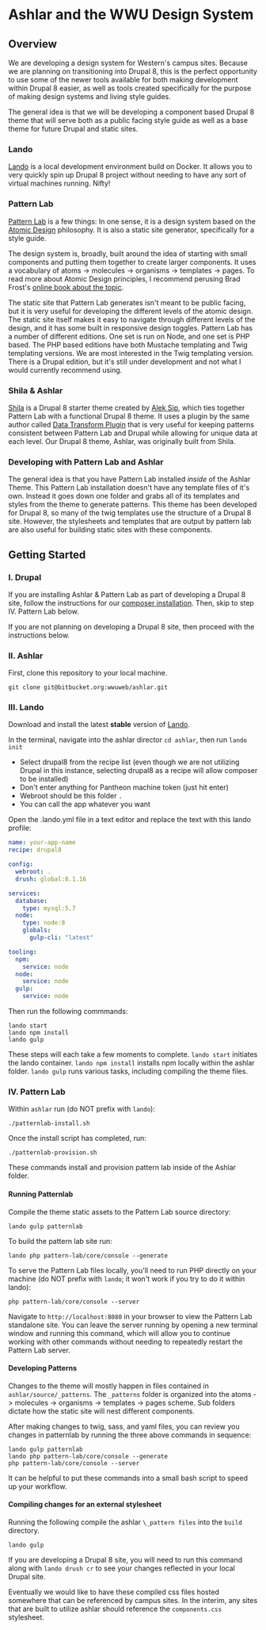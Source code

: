 # Ashlar and the WWU Design System
## Overview
We are developing a design system for Western's campus sites. Because we are planning on transitioning into Drupal 8, this is the perfect opportunity to use some of the newer tools available for both making development within Drupal 8 easier, as well as tools created specifically for the purpose of making design systems and living style guides.

The general idea is that we will be developing a component based Drupal 8 theme that will serve both as a public facing style guide as well as a base theme for future Drupal and static sites.

### Lando
[Lando](https://docs.devwithlando.io/) is a local development environment build on Docker. It allows you to very quickly spin up Drupal 8 project without needing to have any sort of virtual machines running. Nifty!

### Pattern Lab
[Pattern Lab](http://patternlab.io/) is a few things: In one sense, it is a design system based on the [Atomic Design](http://bradfrost.com/blog/post/atomic-web-design/) philosophy. It is also a static site generator, specifically for a style guide.

The design system is, broadly, built around the idea of starting with small components and putting them together to create larger components. It uses a vocabulary of atoms -> molecules -> organisms -> templates -> pages. To read more about Atomic Design principles, I recommend perusing Brad Frost's [online book about the topic](http://atomicdesign.bradfrost.com/).

The static site that Pattern Lab generates isn't meant to be public facing, but it is very useful for developing the different levels of the atomic design. The static site itself makes it easy to navigate through different levels of the design, and it has some built in responsive design toggles. Pattern Lab has a number of different editions. One set is run on Node, and one set is PHP based. The PHP based editions have both Mustache templating and Twig templating versions. We are most interested in the Twig templating version. There is a Drupal edition, but it's still under development and not what I would currently recommend using.

### Shila & Ashlar
[Shila](https://github.com/aleksip/shila-drupal-theme) is a Drupal 8 starter theme created by [Alek Sip](https://www.aleksip.net/projects), which ties together Pattern Lab with a functional Drupal 8 theme. It uses a plugin by the same author called [Data Transform Plugin](https://github.com/aleksip/plugin-data-transform) that is very useful for keeping patterns consistent between Pattern Lab and Drupal while allowing for unique data at each level. Our Drupal 8 theme, Ashlar, was originally built from Shila.

### Developing with Pattern Lab and Ashlar
The general idea is that you have Pattern Lab installed *inside* of the Ashlar Theme. This Pattern Lab installation doesn't have any template files of it's own. Instead it goes down one folder and grabs all of its templates and styles from the theme to generate patterns. This theme has been developed for Drupal 8, so many of the twig templates use the structure of a Drupal 8 site. However, the stylesheets and templates that are output by pattern lab are also useful for building static sites with these components.

## Getting Started

### I. Drupal
If you are installing Ashlar & Pattern Lab as part of developing a Drupal 8 site, follow the instructions for our [composer installation](https://bitbucket.org/wwuweb/wwu_drupal8_composer). Then, skip to step IV. Pattern Lab below.

If you are not planning on developing a Drupal 8 site, then proceed with the instructions below.

### II. Ashlar
First, clone this repository to your local machine.

    git clone git@bitbucket.org:wwuweb/ashlar.git

### III. Lando
Download and install the latest **stable** version of [Lando](https://github.com/lando/lando/releases).

In the terminal, navigate into the ashlar director `cd ashlar`, then run `lando init`

  * Select drupal8 from the recipe list (even though we are not utilizing Drupal in this instance, selecting drupal8 as a recipe will allow composer to be installed)
  * Don't enter anything for Pantheon machine token (just hit enter)
  * Webroot should be this folder `.`
  * You can call the app whatever you want

Open the .lando.yml file in a text editor and replace the text with this lando profile:

```yaml
name: your-app-name
recipe: drupal8

config:
  webroot: .
  drush: global:8.1.16

services:
  database:
    type: mysql:5.7
  node:
    type: node:8
    globals:
      gulp-cli: "latest"

tooling:
  npm:
    service: node
  node:
    service: node
  gulp:
    service: node
```

Then run the following commmands:

    lando start
    lando npm install
    lando gulp

These steps will each take a few moments to complete. `lando start` initiates the lando container. `lando npm install` installs npm locally within the ashlar folder. `lando gulp` runs various tasks, including compiling the theme files.

### IV. Pattern Lab   
Within `ashlar` run (do NOT prefix with `lando`):

    ./patternlab-install.sh

Once the install script has completed, run:

    ./patternlab-provision.sh

These commands install and provision pattern lab inside of the Ashlar folder.

#### Running Patternlab
Compile the theme static assets to the Pattern Lab source directory:

    lando gulp patternlab

To build the pattern lab site run:

    lando php pattern-lab/core/console --generate

To serve the Pattern Lab files locally, you'll need to run PHP directly on your machine (do NOT prefix with `lando`; it won't work if you try to do it within lando):

    php pattern-lab/core/console --server

Navigate to `http://localhost:8080` in your browser to view the Pattern Lab standalone site. You can leave the server running by opening a new terminal window and running this command, which will allow you to continue working with other commands without needing to repeatedly restart the Pattern Lab server.

#### Developing Patterns
Changes to the theme will mostly happen in files contained in `ashlar/source/_patterns`. The `_patterns` folder is organized into the atoms -> molecules -> organisms -> templates -> pages scheme. Sub folders dictate how the static site will nest different components.

After making changes to twig, sass, and yaml files, you can review you changes in patternlab by running the three above commands in sequence:

    lando gulp patternlab
    lando php pattern-lab/core/console --generate
    php pattern-lab/core/console --server

It can be helpful to put these commands into a small bash script to speed up your workflow.

#### Compiling changes for an external stylesheet
Running the following compile the ashlar `\_pattern files` into the `build` directory.

    lando gulp

If you are developing a Drupal 8 site, you will need to run this command along with `lando drush cr` to see your changes reflected in your local Drupal site.

Eventually we would like to have these compiled css files hosted somewhere that can be referenced by campus sites. In the interim, any sites that are built to utilize ashlar should reference the `components.css` stylesheet.
